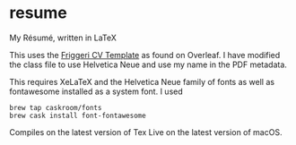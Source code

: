 # resume
My Résumé, written in LaTeX

This uses the [Friggeri CV Template](https://www.overleaf.com/latex/templates/friggeri-cv-template/hmnchbfmjgqh#.VzRFzFelQkM) as found on Overleaf.
I have modified the class file to use Helvetica Neue and use my name in the PDF metadata.


This requires XeLaTeX and the Helvetica Neue family of fonts as well as fontawesome installed as a system font. I used
```shell
brew tap caskroom/fonts
brew cask install font-fontawesome
```
Compiles on the latest version of Tex Live on the latest version of macOS.
